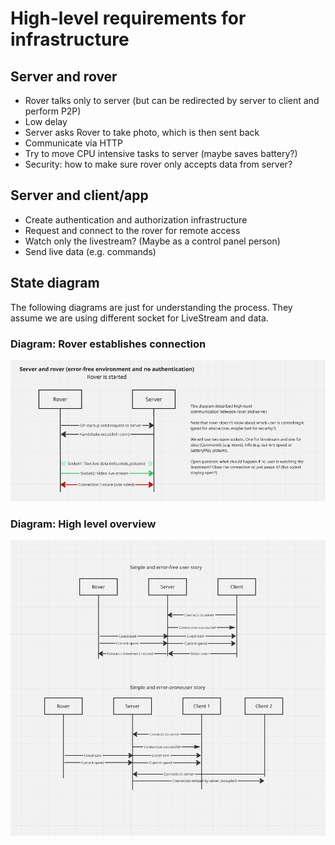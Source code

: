# High-level requirements for infrastructure

## Server and rover

- Rover talks only to server (but can be redirected by server to client and perform P2P)
- Low delay
- Server asks Rover to take photo, which is then sent back
- Communicate via HTTP
- Try to move CPU intensive tasks to server (maybe saves battery?)
- Security: how to make sure rover only accepts data from server?

## Server and client/app

- Create authentication and authorization infrastructure
- Request and connect to the rover for remote access
- Watch only the livestream? (Maybe as a control panel person)
- Send live data (e.g. commands)

## State diagram

The following diagrams are just for understanding the process. They assume we are using different socket for LiveStream and data.

### Diagram: Rover establishes connection

![Rover establishes connection](./rover-establishes-connection.png)


### Diagram: High level overview

![Rover establishes connection](./high-level-overview.png)
